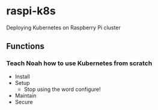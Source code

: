 # raspi-k8s

Deploying Kubernetes on Raspberry Pi cluster

## Functions

### Teach Noah how to use Kubernetes from scratch

- Install
- Setup
  - Stop using the word configure!
- Maintain
- Secure